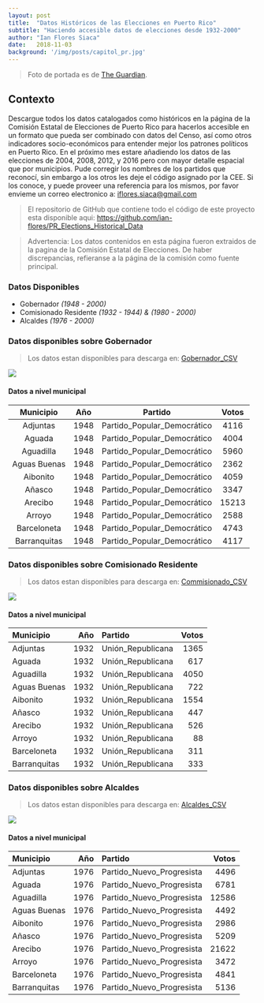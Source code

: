 ```yaml
---
layout: post
title:  "Datos Históricos de las Elecciones en Puerto Rico"
subtitle: "Haciendo accesible datos de elecciones desde 1932-2000"
author: "Ian Flores Siaca"
date:   2018-11-03
background: '/img/posts/capitol_pr.jpg'
---
```


> Foto de portada es de [The Guardian](https://www.theguardian.com/world/2017/jun/10/puerto-rico-vote-statehood-us-economy).


Contexto
--------

Descargue todos los datos catalogados como históricos en la página de la Comisión Estatal de Elecciones de Puerto Rico para hacerlos accesible en un formato que pueda ser combinado con datos del Censo, así como otros indicadores socio-económicos para entender mejor los patrones políticos en Puerto Rico. En el próximo mes estare añadiendo los datos de las elecciones de 2004, 2008, 2012, y 2016 pero con mayor detalle espacial que por municipios. Pude corregir los nombres de los partidos que reconocí, sin embargo a los otros les deje el código asignado por la CEE. Si los conoce, y puede proveer una referencia para los mismos, por favor envieme un correo electronico a: <iflores.siaca@gmail.com>

> El repositorio de GitHub que contiene todo el código de este proyecto esta disponible aqui: <https://github.com/ian-flores/PR_Elections_Historical_Data>

> Advertencia: Los datos contenidos en esta página fueron extraidos de la pagina de la Comisión Estatal de Elecciones. De haber discrepancias, refieranse a la página de la comisión como fuente principal.

### Datos Disponibles

-   Gobernador *(1948 - 2000)*
-   Comisionado Residente *(1932 - 1944) & (1980 - 2000)*
-   Alcaldes *(1976 - 2000)*

### Datos disponibles sobre Gobernador

> Los datos estan disponibles para descarga en: [Gobernador\_CSV](https://github.com/ian-flores/PR_Elections_Historical_Data/blob/master/data/elecciones_generales/gobernador/gobernador.csv)

![](descripcion_files/figure-markdown_github/unnamed-chunk-1-1.png)

#### Datos a nivel municipal

| Municipio    |   Año| Partido                       |  Votos|
|:-------------:|:-----:|:------------------------------:|:------:|
| Adjuntas     |  1948| Partido\_Popular\_Democrático |   4116|
| Aguada       |  1948| Partido\_Popular\_Democrático |   4004|
| Aguadilla    |  1948| Partido\_Popular\_Democrático |   5960|
| Aguas Buenas |  1948| Partido\_Popular\_Democrático |   2362|
| Aibonito     |  1948| Partido\_Popular\_Democrático |   4059|
| Añasco       |  1948| Partido\_Popular\_Democrático |   3347|
| Arecibo      |  1948| Partido\_Popular\_Democrático |  15213|
| Arroyo       |  1948| Partido\_Popular\_Democrático |   2588|
| Barceloneta  |  1948| Partido\_Popular\_Democrático |   4743|
| Barranquitas |  1948| Partido\_Popular\_Democrático |   4117|

### Datos disponibles sobre Comisionado Residente

> Los datos estan disponibles para descarga en: [Commisionado\_CSV](https://github.com/ian-flores/PR_Elections_Historical_Data/blob/master/data/elecciones_generales/comisionado_residente/comisionado_residente.csv)

![](descripcion_files/figure-markdown_github/unnamed-chunk-3-1.png)

#### Datos a nivel municipal

| Municipio    |   Año| Partido            |  Votos|
|:-------------|-----:|:-------------------|------:|
| Adjuntas     |  1932| Unión\_Republicana |   1365|
| Aguada       |  1932| Unión\_Republicana |    617|
| Aguadilla    |  1932| Unión\_Republicana |   4050|
| Aguas Buenas |  1932| Unión\_Republicana |    722|
| Aibonito     |  1932| Unión\_Republicana |   1554|
| Añasco       |  1932| Unión\_Republicana |    447|
| Arecibo      |  1932| Unión\_Republicana |    526|
| Arroyo       |  1932| Unión\_Republicana |     88|
| Barceloneta  |  1932| Unión\_Republicana |    311|
| Barranquitas |  1932| Unión\_Republicana |    333|

### Datos disponibles sobre Alcaldes

> Los datos estan disponibles para descarga en: [Alcaldes\_CSV](https://github.com/ian-flores/PR_Elections_Historical_Data/blob/master/data/elecciones_generales/alcalde/alcalde.csv)

![](descripcion_files/figure-markdown_github/unnamed-chunk-5-1.png)

#### Datos a nivel municipal

| Municipio    |   Año| Partido                     |  Votos|
|:-------------|-----:|:----------------------------|------:|
| Adjuntas     |  1976| Partido\_Nuevo\_Progresista |   4496|
| Aguada       |  1976| Partido\_Nuevo\_Progresista |   6781|
| Aguadilla    |  1976| Partido\_Nuevo\_Progresista |  12586|
| Aguas Buenas |  1976| Partido\_Nuevo\_Progresista |   4492|
| Aibonito     |  1976| Partido\_Nuevo\_Progresista |   2986|
| Añasco       |  1976| Partido\_Nuevo\_Progresista |   5209|
| Arecibo      |  1976| Partido\_Nuevo\_Progresista |  21622|
| Arroyo       |  1976| Partido\_Nuevo\_Progresista |   3472|
| Barceloneta  |  1976| Partido\_Nuevo\_Progresista |   4841|
| Barranquitas |  1976| Partido\_Nuevo\_Progresista |   5136|
